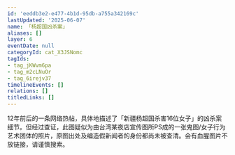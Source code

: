 ```yaml
---
id: 'eeddb3e2-e477-4b1d-95db-a755a342169c'
lastUpdated: '2025-06-07'
name: 「杨超国凶杀案」
aliases: []
layer: 6
eventDate: null
categoryId: cat_X3JSNomc
tagIds:
- tag_jKWvm6pa
- tag_m2cLNuOr
- tag_6irejv37
timelineEvents: []
relations: []
titledLinks: []
---
```

12年前后的一条网络热帖，具体地描述了「新疆杨超国杀害16位女子」的凶杀案细节。但经过查证，此图疑似为由台湾某夜店宣传图所PS成的一张鬼图/女子行为艺术团体的照片，原图出处及编造假新闻者的身份都尚未被查清。会有血腥图片不放链接，请谨慎搜索。
